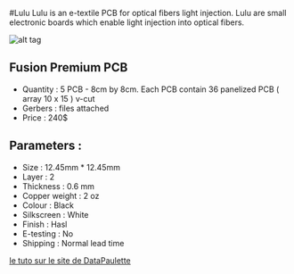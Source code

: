 #Lulu
Lulu is an e-textile PCB for optical fibers light injection.
Lulu are small electronic boards which enable light injection into optical fibers.

![alt tag](https://farm2.staticflickr.com/1484/25915301344_d6258fcb50_z_d.jpg)

## Fusion Premium PCB
 - Quantity : 5 PCB - 8cm by 8cm. Each PCB contain 36 panelized PCB ( array 10 x 15 ) v-cut
 - Gerbers : files attached
 - Price : 240$

## Parameters :
 - Size : 12.45mm * 12.45mm
 - Layer : 2
 - Thickness : 0.6 mm
 - Copper weight : 2 oz
 - Colour : Black
 - Silkscreen : White
 - Finish : Hasl
 - E-testing : No
 - Shipping : Normal lead time

[le tuto sur le site de DataPaulette](http://wiki.datapaulette.org/doku.php/atelier/documentation/materiautheque/procedes_techniques/actionneurs_textiles/fibres_optiques)